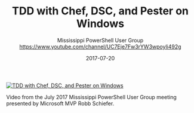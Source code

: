 ﻿---
title: TDD with Chef, DSC, and Pester on Windows
date: 2017-07-20
tags: Mississippi, English, UserGroup
author: Mississippi PowerShell User Group https://www.youtube.com/channel/UC7Eje7Fw3rYW3wpoyli492g
---

[![TDD with Chef, DSC, and Pester on Windows](https://i4.ytimg.com/vi/GPYWsuJJRs0/hqdefault.jpg "TDD with Chef, DSC, and Pester on Windows")](https://www.youtube.com/watch?v=GPYWsuJJRs0)

Video from the July 2017 Mississippi PowerShell User Group meeting presented by Microsoft MVP Robb Schiefer.
